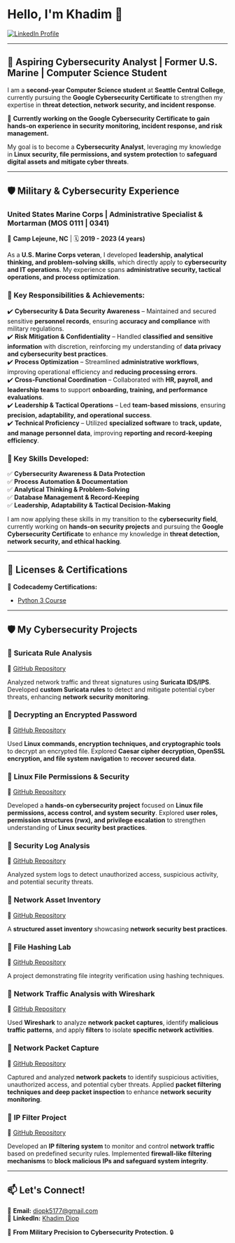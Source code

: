 # **Hello, I'm Khadim 👋**  

<a href="https://www.linkedin.com/in/khadim-diop-9716802b1/" target="_blank">
    <img src="https://img.shields.io/badge/LinkedIn-Profile-blue?logo=linkedin" alt="LinkedIn Profile">
</a>  

---

## 🚀 **Aspiring Cybersecurity Analyst | Former U.S. Marine | Computer Science Student**  

I am a **second-year Computer Science student** at **Seattle Central College**, currently pursuing the **Google Cybersecurity Certificate** to strengthen my expertise in **threat detection, network security, and incident response**.  

🔹 **Currently working on the Google Cybersecurity Certificate to gain hands-on experience in security monitoring, incident response, and risk management.**  

My goal is to become a **Cybersecurity Analyst**, leveraging my knowledge in **Linux security, file permissions, and system protection** to **safeguard digital assets and mitigate cyber threats**.  

---

## **🛡 Military & Cybersecurity Experience**  

### **United States Marine Corps | Administrative Specialist & Mortarman (MOS 0111 | 0341)**  
📍 **Camp Lejeune, NC** | 🗓 **2019 - 2023 (4 years)**  

As a **U.S. Marine Corps veteran**, I developed **leadership, analytical thinking, and problem-solving skills**, which directly apply to **cybersecurity and IT operations**. My experience spans **administrative security, tactical operations, and process optimization**.

### **🔹 Key Responsibilities & Achievements:**  
✔️ **Cybersecurity & Data Security Awareness** – Maintained and secured sensitive **personnel records**, ensuring **accuracy and compliance** with military regulations.  
✔️ **Risk Mitigation & Confidentiality** – Handled **classified and sensitive information** with discretion, reinforcing my understanding of **data privacy and cybersecurity best practices**.  
✔️ **Process Optimization** – Streamlined **administrative workflows**, improving operational efficiency and **reducing processing errors**.  
✔️ **Cross-Functional Coordination** – Collaborated with **HR, payroll, and leadership teams** to support **onboarding, training, and performance evaluations**.  
✔️ **Leadership & Tactical Operations** – Led **team-based missions**, ensuring **precision, adaptability, and operational success**.  
✔️ **Technical Proficiency** – Utilized **specialized software** to **track, update, and manage personnel data**, improving **reporting and record-keeping efficiency**.  

### **🔹 Key Skills Developed:**  
✅ **Cybersecurity Awareness & Data Protection**  
✅ **Process Automation & Documentation**  
✅ **Analytical Thinking & Problem-Solving**  
✅ **Database Management & Record-Keeping**  
✅ **Leadership, Adaptability & Tactical Decision-Making**  

I am now applying these skills in my transition to the **cybersecurity field**, currently working on **hands-on security projects** and pursuing the **Google Cybersecurity Certificate** to enhance my knowledge in **threat detection, network security, and ethical hacking**.

---

## **📜 Licenses & Certifications**  

📜 **Codecademy Certifications:**  
- [Python 3 Course](https://www.linkedin.com/in/khadim-diop-9716802b1/details/certifications/)  

---

## **🛡️ My Cybersecurity Projects**  

### 🔹 **Suricata Rule Analysis**  
📌 [GitHub Repository](https://github.com/KHAUSMC/suricata-rule-analysis)  

Analyzed network traffic and threat signatures using **Suricata IDS/IPS**. Developed **custom Suricata rules** to detect and mitigate potential cyber threats, enhancing **network security monitoring**.

### 🔹 **Decrypting an Encrypted Password**  
📌 [GitHub Repository](https://github.com/KHAUSMC/Decrypting-an-encrypted-password)  

Used **Linux commands, encryption techniques, and cryptographic tools** to decrypt an encrypted file. Explored **Caesar cipher decryption, OpenSSL encryption, and file system navigation** to **recover secured data**.

### 🔹 **Linux File Permissions & Security**  
📌 [GitHub Repository](https://github.com/KHAUSMC/linux-file-permissions/blob/main/README.md)  

Developed a **hands-on cybersecurity project** focused on **Linux file permissions, access control, and system security**. Explored **user roles, permission structures (rwx), and privilege escalation** to strengthen understanding of **Linux security best practices**.

### 🔹 **Security Log Analysis**  
📌 [GitHub Repository](https://github.com/KHAUSMC/Security-Log-Analysis/blob/main/README.md)  

Analyzed system logs to detect unauthorized access, suspicious activity, and potential security threats.  

### 🔹 **Network Asset Inventory**  
📌 [GitHub Repository](https://github.com/KHAUSMC/network_asset_inventory/blob/main/README.md)  

A **structured asset inventory** showcasing **network security best practices**.

### 🔹 **File Hashing Lab**  
📌 [GitHub Repository](https://github.com/KHAUSMC/File-Hashing/blob/main/README.md)  

A project demonstrating file integrity verification using hashing techniques.

### 🔹 **Network Traffic Analysis with Wireshark**  
📌 [GitHub Repository](https://github.com/KHAUSMC/network-traffic-analysis-with-wireshark/blob/main/README.md)  

Used **Wireshark** to analyze **network packet captures**, identify **malicious traffic patterns**, and apply **filters** to isolate **specific network activities**.

### 🔹 **Network Packet Capture**  
📌 [GitHub Repository](https://github.com/KHAUSMC/Network-packet-capture/blob/main/README.md)  

Captured and analyzed **network packets** to identify suspicious activities, unauthorized access, and potential cyber threats. Applied **packet filtering techniques and deep packet inspection** to enhance **network security monitoring**.

### 🔹 **IP Filter Project**  
📌 [GitHub Repository](https://github.com/KHAUSMC/Ip-Filter-Project)  

Developed an **IP filtering system** to monitor and control **network traffic** based on predefined security rules. Implemented **firewall-like filtering mechanisms** to **block malicious IPs and safeguard system integrity**.

---

## **📫 Let's Connect!**  
📩 **Email:** diopk5177@gmail.com  
🔗 **LinkedIn:** [Khadim Diop](https://www.linkedin.com/in/khadim-diop-9716802b1/)  

🚀 **From Military Precision to Cybersecurity Protection.** 🔒
